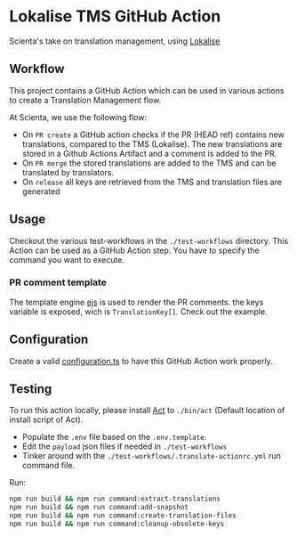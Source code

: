# Lokalise TMS GitHub Action
Scienta's take on translation management, using [Lokalise](https://lokalise.com/)

## Workflow
This project contains a GitHub Action which can be used in various actions to create a Translation Management flow.

At Scienta, we use the following flow:
- On `PR create` a GitHub action checks if the PR (HEAD ref) contains new translations, compared to the TMS (Lokalise). The new translations are stored in a Github Actions Artifact and a comment is added to the PR.
- On `PR merge` the stored translations are added to the TMS and can be translated by translators.
- On `release` all keys are retrieved from the TMS and translation files are generated

## Usage
Checkout the various test-workflows in the `./test-workflows` directory. This Action can be used as a GitHub Action step. You have to specify the command you want to execute.

### PR comment template
The template engine [ejs](https://www.npmjs.com/package/ejs) is used to render the PR comments. the keys variable is exposed, wich is `TranslationKey[]`. Check out the example.


## Configuration
Create a valid [configuration.ts](src%2Flib%2Fconfiguration%2Fconfiguration.ts) to have this GitHub Action work properly.

## Testing
To run this action locally, please install [Act](https://github.com/nektos/act) to `./bin/act` (Default location of install script of Act).

- Populate the `.env` file based on the `.env.template`.
- Edit the `payload` json files if needed in `./test-workflows`
- Tinker around with the `./test-workflows/.translate-actionrc.yml` run command file.

Run:
```bash
npm run build && npm run command:extract-translations
npm run build && npm run command:add-snapshot
npm run build && npm run command:create-translation-files
npm run build && npm run command:cleanup-obsolete-keys
```
